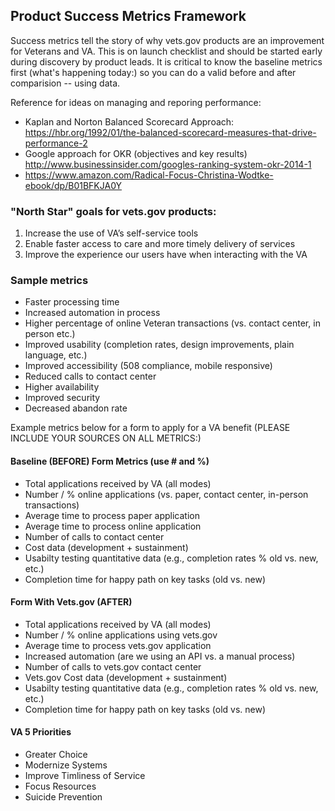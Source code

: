 ## Product Success Metrics Framework

Success metrics tell the story of why vets.gov products are an improvement for Veterans and VA. This is on launch checklist and should be started early during discovery by product leads. It is critical to know the baseline metrics first (what's happening today:) so you can do a valid before and after comparision -- using data.

Reference for ideas on managing and reporing performance: 
- Kaplan and Norton Balanced Scorecard Approach: https://hbr.org/1992/01/the-balanced-scorecard-measures-that-drive-performance-2
- Google approach for OKR (objectives and key results) http://www.businessinsider.com/googles-ranking-system-okr-2014-1 
- https://www.amazon.com/Radical-Focus-Christina-Wodtke-ebook/dp/B01BFKJA0Y

### "North Star" goals for vets.gov products:

1. Increase the use of VA’s self-service tools
2. Enable faster access to care and more timely delivery of services
3. Improve the experience our users have when interacting with the VA 


### Sample metrics
- Faster processing time
- Increased automation in process
- Higher percentage of online Veteran transactions (vs. contact center, in person etc.)
- Improved usability (completion rates, design improvements, plain language, etc.)
- Improved accessibility (508 compliance, mobile responsive)
- Reduced calls to contact center
- Higher availability
- Improved security
- Decreased abandon rate


Example metrics below for a form to apply for a VA benefit (PLEASE INCLUDE YOUR SOURCES ON ALL METRICS:)

#### Baseline (BEFORE) Form Metrics (use # and %)
- Total applications received by VA (all modes)
- Number / % online applications (vs. paper, contact center, in-person transactions)
- Average time to process paper application
- Average time to process online application
- Number of calls to contact center
- Cost data (development + sustainment)
- Usabilty testing quantitative data (e.g., completion rates % old vs. new, etc.)
- Completion time for happy path on key tasks (old vs. new)

#### Form With Vets.gov (AFTER)
- Total applications received by VA (all modes) 
- Number / % online applications using vets.gov
- Average time to process vets.gov application
- Increased automation (are we using an API vs. a manual process)
- Number of calls to vets.gov contact center
- Vets.gov Cost data (development + sustainment)
- Usabilty testing quantitative data (e.g., completion rates % old vs. new, etc.)
- Completion time for happy path on key tasks (old vs. new)


#### VA 5 Priorities 
- Greater Choice
- Modernize Systems
- Improve Timliness of Service
- Focus Resources
- Suicide Prevention

